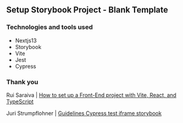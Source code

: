 ## Setup Storybook Project - Blank Template

### Technologies and tools used

- Nextjs13
- Storybook
- Vite
- Jest
- Cypress

### Thank you

Rui Saraiva | [How to set up a Front-End project with Vite, React, and TypeScript](https://medium.com/pixelmatters/how-to-set-up-a-front-end-project-with-vite-react-and-typescript-e3a643871884)

Juri Strumpflohner | [Guidelines Cypress test iframe storybook](https://juristr.com/blog/2021/08/nextjs-storybook-cypress-nx/)
